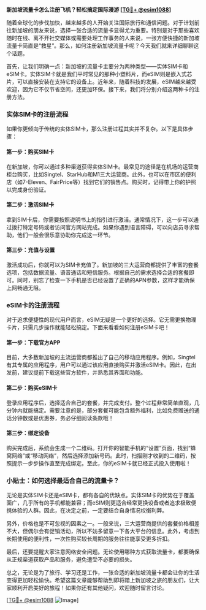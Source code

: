 **新加坡流量卡怎么注册飞机？轻松搞定国际漫游 [[TG💪+ @esim1088](https://t.me/s/esim1088)]**

随着全球化的步伐加快，越来越多的人开始关注国际旅行和通信问题。对于计划前往新加坡的朋友来说，选择一张合适的流量卡显得尤为重要。特别是对于那些喜欢随时在线、离不开社交媒体或需要处理工作事务的人来说，一张方便快捷的新加坡流量卡简直是“救星”。那么，如何注册新加坡流量卡呢？今天我们就来详细聊聊这个话题。

首先，让我们明确一点：新加坡的流量卡主要分为两种类型——实体SIM卡和eSIM卡。实体SIM卡就是我们平时常见的那种小塑料片，而eSIM则是嵌入式芯片，可以直接安装在支持它的设备上。近年来，随着科技的发展，eSIM越来越受欢迎，因为它不仅节省空间，还更加环保。接下来，我们将分别介绍这两种卡的注册方法。

### 实体SIM卡的注册流程

如果你更倾向于传统的实体SIM卡，那么注册过程其实并不复杂。以下是具体步骤：

#### 第一步：购买SIM卡
在新加坡，你可以通过多种渠道获得实体SIM卡。最常见的途径是在机场的运营商柜台购买，比如Singtel、StarHub和M1三大运营商。此外，也可以在市区的便利店（如7-Eleven、FairPrice等）找到它们的销售点。购买时，记得带上你的护照以完成身份验证。

#### 第二步：激活SIM卡
拿到SIM卡后，你需要按照说明书上的指引进行激活。通常情况下，这一步可以通过拨打特定号码或者访问官方网站完成。如果你遇到语言障碍，可以向店员寻求帮助，他们一般会很乐意协助你完成这一环节。

#### 第三步：充值与设置
激活成功后，你就可以为SIM卡充值了。新加坡的三大运营商都提供了丰富的套餐选项，包括数据流量、语音通话和短信服务。根据自己的需求选择合适的套餐即可。同时，别忘了检查一下手机是否已经设置了正确的APN参数，这样才能确保上网畅通无阻。

### eSIM卡的注册流程

对于追求便捷性的现代用户而言，eSIM无疑是一个更好的选择。它无需更换物理卡片，只需几步操作就能轻松搞定。下面来看看如何注册eSIM卡吧！

#### 第一步：下载官方APP
目前，大多数新加坡的主流运营商都推出了自己的移动应用程序。例如，Singtel有其专属的应用程序，用户可以通过该应用直接购买并激活eSIM卡。因此，在出发前，建议提前下载这些官方软件，并熟悉其界面和功能。

#### 第二步：购买eSIM卡
登录应用程序后，选择适合自己的套餐，并完成支付。整个过程非常简单直观，几分钟内就能搞定。需要注意的是，部分套餐可能包含额外福利，比如免费赠送的通话分钟数或是优惠券，务必仔细阅读条款哦！

#### 第三步：绑定设备
购买完成后，系统会生成一个二维码。打开你的智能手机的“设置”页面，找到“蜂窝网络”或“移动网络”，然后选择添加新号码。此时，扫描刚才收到的二维码，按照提示一步步操作直至完成绑定。至此，你的eSIM卡就已经正式投入使用啦！

### 小贴士：如何选择最适合自己的流量卡？

无论是实体SIM卡还是eSIM卡，都有各自的优缺点。实体SIM卡的优势在于覆盖面广，几乎所有的手机都能兼容；而eSIM则更适合经常更换设备或者追求极致便携体验的人群。因此，在决定之前，一定要结合自身情况权衡利弊。

另外，价格也是不可忽视的因素之一。一般来说，三大运营商提供的套餐价格相差不大，但偶尔会有促销活动，所以不妨多留意一下各大平台的信息。此外，考虑到长期使用的便利性，一次性购买较长周期的服务往往能享受更多折扣。

最后，还要提醒大家注意网络安全问题。无论使用哪种方式获取流量卡，都要确保从正规渠道获取产品和服务，避免遭受不必要的损失。

总之，无论是为了旅行、学习还是工作，一张合适的新加坡流量卡都会让你的生活变得更加轻松愉快。希望这篇文章能够帮助到即将踏上新加坡之旅的朋友们，让大家顺利开启美好的旅程！如果你还有其他疑问，欢迎随时留言讨论。

[[TG💪+ @esim1088](https://t.me/s/esim1088) ![Image](https://i.postimg.cc/4NQfJmqS/Snipaste-2025-05-13-00-14-12.png)]